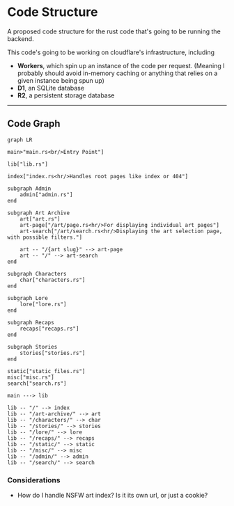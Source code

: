 # Code Structure

A proposed code structure for the rust code that's going to be running the backend.

This code's going to be working on cloudflare's infrastructure, including

- **Workers**, which spin up an instance of the code per request. (Meaning I probably should avoid in-memory caching or anything that relies on a given instance being spun up)
- **D1**, an SQLite database
- **R2**, a persistent storage database

----

## Code Graph

```mermaid
graph LR

main>"main.rs<br/>Entry Point"]

lib["lib.rs"]

index["index.rs<hr/>Handles root pages like index or 404"]

subgraph Admin
    admin["admin.rs"]
end

subgraph Art Archive
    art["art.rs"]
    art-page["/art/page.rs<hr/>For displaying individual art pages"]
    art-search["/art/search.rs<hr/>Displaying the art selection page, with possible filters."]

    art -- "/{art slug}" --> art-page
    art -- "/" --> art-search
end

subgraph Characters
    char["characters.rs"]
end

subgraph Lore
    lore["lore.rs"]
end

subgraph Recaps
    recaps["recaps.rs"]
end

subgraph Stories
    stories["stories.rs"]
end

static["static_files.rs"]
misc["misc.rs"]
search["search.rs"]

main ---> lib

lib -- "/" --> index
lib -- "/art-archive/" --> art
lib -- "/characters/" --> char
lib -- "/stories/" --> stories
lib -- "/lore/" --> lore
lib -- "/recaps/" --> recaps
lib -- "/static/" --> static
lib -- "/misc/" --> misc
lib -- "/admin/" --> admin
lib -- "/search/" --> search

```

### Considerations

- How do I handle NSFW art index? Is it its own url, or just a cookie?
